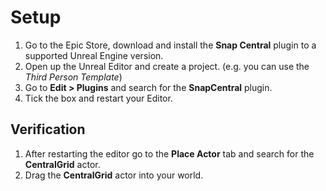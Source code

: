 # Setup

1. Go to the Epic Store, download and install the **Snap Central** plugin to a supported Unreal Engine version.
1. Open up the Unreal Editor and create a project. (e.g. you can use the _Third Person Template_)
1. Go to **Edit > Plugins** and search for the **SnapCentral** plugin.
1. Tick the box and restart your Editor.

## Verification

1. After restarting the editor go to the **Place Actor** tab and search for the **CentralGrid** actor.
1. Drag the **CentralGrid** actor into your world.

